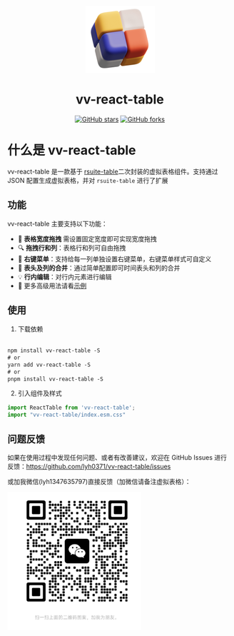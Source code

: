 <br />
<p align="center">
<img src="https://github.com/lyh0371/vv-react-table/blob/master/public/logo.png" alt="sp-ui" height="150">
<h1 align="center">vv-react-table</h1>
</p>
<p align="center">
<a href="https://github.com/lyh0371/web-norm/vv-react-table"><img alt="GitHub stars" src="https://img.shields.io/github/stars/lyh0371/vv-react-table"></a>
<a href="https://github.com/lyh0371/web-norm/vv-react-table"><img alt="GitHub forks" src="https://img.shields.io/github/forks/lyh0371/vv-react-table"></a>
</p>

# 什么是 vv-react-table

vv-react-table 是一款基于 [rsuite-table](https://github.com/rsuite/rsuite-table)二次封装的虚拟表格组件。支持通过 JSON 配置生成虚拟表格，并对 `rsuite-table` 进行了扩展

## 功能

vv-react-table 主要支持以下功能：

- 🚀 **表格宽度拖拽** 需设置固定宽度即可实现宽度拖拽
- 🔍 **拖拽行和列**：表格行和列可自由拖拽
- 🎨 **右键菜单**：支持给每一列单独设置右键菜单，右键菜单样式可自定义
- 🚥 **表头及列的合并**：通过简单配置即可时间表头和列的合并
- 💡 **行内编辑**：对行内元素进行编辑
- 💎 更多高级用法请看[示例](/components/vv-react-table)

## 使用

1. 下载依赖

```shell

npm install vv-react-table -S
# or
yarn add vv-react-table -S
# or
pnpm install vv-react-table -S

```

2. 引入组件及样式

```js
import ReactTable from 'vv-react-table';
import "vv-react-table/index.esm.css"
```


## 问题反馈

如果在使用过程中发现任何问题、或者有改善建议，欢迎在 GitHub Issues 进行反馈：https://github.com/lyh0371/vv-react-table/issues

或加我微信(lyh1347635797)直接反馈（加微信请备注虚拟表格）：

<div>
  <img  src="/public/rwm.jpeg" width="300" />
</div>
